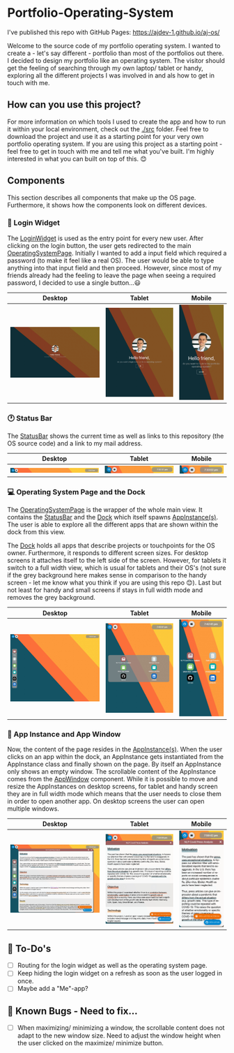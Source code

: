 # Portfolio-Operating-System

I've published this repo with GitHub Pages: https://ajdev-1.github.io/aj-os/

Welcome to the source code of my portfolio operating system. I wanted to create a - let's say different - portfolio than most of the portfolios out there. I decided to design my portfolio like an operating system. The visitor should get the feeling of searching through my own laptop/ tablet or handy, exploring all the different projects I was involved in and als how to get in touch with me.

## How can you use this project?

For more information on which tools I used to create the app and how to run it within your local environment, check out the [./src](./src/README.md) folder. Feel free to download the project and use it as a starting point for your very own portfolio operating system.
If you are using this project as a starting point - feel free to get in touch with me and tell me what you've built. I'm highly interested in what you can built on top of this. 😊

## Components

This section describes all components that make up the OS page. Furthermore, it shows how the components look on different devices.

### 🔑 Login Widget
The [LoginWidget](./src/components/LoginWidget/LoginWidget.jsx) is used as the entry point for every new user. After clicking on the login button, the user gets redirected to the main [OperatingSystemPage](./src/components/OperatingSystemPage/OperatingSystemPage.jsx). Initially I wanted to add a input field which required a password (to make it feel like a real OS). The user would be able to type anything into that input field and then proceed. However, since most of my friends already had the feeling to leave the page when seeing a required password, I decided to use a single button...😃

| Desktop     | Tablet      | Mobile      |
| ----------- | ----------- | ----------- |
| ![Desktop](./src/assets/readme-images/desktop.png) | ![Desktop](./src/assets/readme-images/tablet.png) | ![Desktop](./src/assets/readme-images/handy.png)  |

### 🕐 Status Bar
The [StatusBar](./src/components/StatusBar/StatusBar.jsx) shows the current time as well as links to this repository (the OS source code) and a link to my mail address.

| Desktop     | Tablet      | Mobile      |
| ----------- | ----------- | ----------- |
| ![Desktop](./src/assets/readme-images/desktop_statusbar.png) | ![Desktop](./src/assets/readme-images/tablet_statusbar.png) | ![Desktop](./src/assets/readme-images/handy_statusbar.png)  |

### 💻 Operating System Page and the Dock
The [OperatingSystemPage](./src/components/OperatingSystemPage/OperatingSystemPage.jsx) is the wrapper of the whole main view. It contains the [StatusBar](./src/components/StatusBar/StatusBar.jsx) and the [Dock](./src/components/Dock/Dock.jsx) which itself spawns [AppInstance(s)](./src/components/AppInstance/AppInstance.jsx). The user is able to explore all the different apps that are shown within the dock from this view.

The [Dock](./src/components/Dock/Dock.jsx) holds all apps that describe projects or touchpoints for the OS owner. Furthermore, it responds to different screen sizes. For desktop screens it attaches itself to the left side of the screen. However, for tablets it switch to a full width view, which is usual for tablets and their OS's (not sure if the grey background here makes sense in comparison to the handy screen - let me know what you think if you are using this repo 😊). Last but not least for handy and small screens if stays in full width mode and removes the grey background.

| Desktop     | Tablet      | Mobile      |
| ----------- | ----------- | ----------- |
| ![Desktop](./src/assets/readme-images/desktop_osscreen.png) | ![Desktop](./src/assets/readme-images/tablet_osscreen.png) | ![Desktop](./src/assets/readme-images/handy_osscreen.png)  |


### 🔲 App Instance and App Window
Now, the content of the page resides in the [AppInstance(s)](./src/components/AppInstance/AppInstance.jsx). When the user clicks on an app within the dock, an AppInstance gets instantiated from the AppInstance class and finally shown on the page. By itself an AppInstance only shows an empty window. The scrollable content of the AppInstance comes from the [AppWindow](./src/components/AppWindow/AppWindow.jsx) component. While it is possible to move and resize the AppInstances on desktop screens, for tablet and handy screen they are in full width mode which means that the user needs to close them in order to open another app. On desktop screens the user can open multiple windows.

| Desktop     | Tablet      | Mobile      |
| ----------- | ----------- | ----------- |
| ![Desktop](./src/assets/readme-images/desktop_window.png) | ![Desktop](./src/assets/readme-images/tablet_window.png) | ![Desktop](./src/assets/readme-images/handy_window.png)  |


## 📝 To-Do's

- [ ] Routing for the login widget as well as the operating system page.
- [ ] Keep hiding the login widget on a refresh as soon as the user logged in once.
- [ ] Maybe add a "Me"-app?

## 👾 Known Bugs - Need to fix...

- [ ] When maximizing/ minimizing a window, the scrollable content does not adapt to the new window size. Need to adjust the window height when the user clicked on the maximize/ minimize button.
